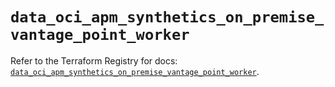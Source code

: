 # `data_oci_apm_synthetics_on_premise_vantage_point_worker`

Refer to the Terraform Registry for docs: [`data_oci_apm_synthetics_on_premise_vantage_point_worker`](https://registry.terraform.io/providers/hashicorp/oci/7.19.0/docs/data-sources/apm_synthetics_on_premise_vantage_point_worker).
